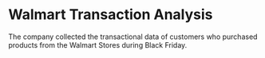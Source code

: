 # Walmart Transaction Analysis
The company collected the transactional data of customers who purchased products from the Walmart Stores during Black Friday.
